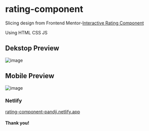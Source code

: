 # rating-component
Slicing design from Frontend Mentor-[Interactive Rating Component](https://www.frontendmentor.io/challenges/interactive-rating-component-koxpeBUmI/hub)

Using HTML CSS JS

## Dekstop Preview
![image](https://github.com/pandjiaprillian/rating-component/assets/54461403/cdafae67-04a2-490a-85c8-be05c6b19522)

## Mobile Preview
![image](https://github.com/pandjiaprillian/rating-component/assets/54461403/6786af62-ad9b-4d56-9a98-e52f8c806d03)

### Netlify
[rating-component-pandji.netlify.app](https://rating-component-pandji.netlify.app/)

#### Thank you!
